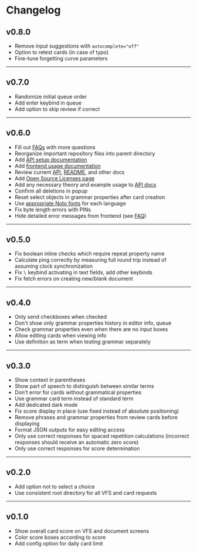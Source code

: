 # Changelog

## v0.8.0

- Remove input suggestions with `autocomplete="off"`
- Option to retest cards (in case of typo)
- Fine-tune forgetting curve parameters

---

## v0.7.0

- Randomize initial queue order
- Add enter keybind in queue
- Add option to skip review if correct

---

## v0.6.0

- Fill out [FAQs](./FAQ.md) with more questions
- Reorganize important repository files into parent directory
- Add [API setup documentation](./docs/setup.md)
- Add [frontend usage documentation](./docs/usage.md)
- Review current [API](./api/README.md), [README](./README.md), and other docs
- Add [Open Source Licenses page](./OSL.md)
- Add any necessary theory and example usage to [API docs](./docs/philosophy.md)
- Confirm all deletions in popup
- Reset select objects in grammar properties after card creation
- Use [appropriate Noto fonts](./api/frontend/assets/noto-universal.ttf) for each language
- Fix byte length errors with PINs
- Hide detailed error messages from frontend (see [FAQ](./FAQ.md#full-stack-traceerror-info-is-being-broadcast-in-production))

---

## v0.5.0

- Fix boolean inline checks which require repeat property name
- Calculate ping correctly by measuring full round trip instead of assuming clock synchronization
- Fix <kbd>\\</kbd> keybind activating in text fields, add other keybinds
- Fix fetch errors on creating new/blank document

---

## v0.4.0

- Only send checkboxes when checked
- Don't show only grammar properties history in editor info, queue
- Check grammar properties even when there are no input boxes
- Allow editing cards when viewing info
- Use definition as term when testing grammar separately

---

## v0.3.0

- Show context in parentheses
- Show part of speech to distinguish between similar terms
- Don't error for cards without grammatical properties
- Use grammar card term instead of standard term
- Add dedicated dark mode
- Fix score display in place (use fixed instead of absolute positioning)
- Remove phrases and grammar properties from review cards before displaying
- Format JSON outputs for easy editing access
- Only use correct responses for spaced repetition calculations (incorrect responses should receive an automatic zero score)
- Only use correct responses for score determination

---

## v0.2.0

- Add option not to select a choice
- Use consistent root directory for all VFS and card requests

---

## v0.1.0

- Show overall card score on VFS and document screens
- Color score boxes according to score
- Add config option for daily card limit
